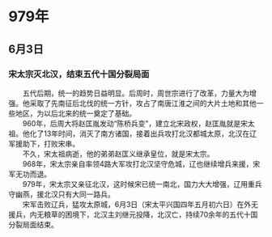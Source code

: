 # 979年
## 6月3日
### 宋太宗灭北汉，结束五代十国分裂局面
　　五代后期，统一的趋势日益明显。后周时，周世宗进行了改革，力量大为增强。他采取了先南征后北伐的统一方针，攻占了南唐江淮之间的大片土地和其他一些地区，为以后北来的统一奠定了基础。<br>　　960年，后周大将赵匡胤发动“陈桥兵变”，建立北宋政权，赵匡胤就是宋太祖。他化了13年时间，消灭了南方诸国，接着出兵攻打北汉都城太原，北汉在辽军援助下，打败宋串。<br>　　不久，宋太祖病逝，他的弟弟赵匡义继承皇位，就是宋太宗。<br>　　968年，宋太宗亲自率领4路大军攻打北汉坚守危城，辽也继续增兵来援，宋军无功而退。<br>　　979年，宋太宗又亲征北汉，这时候宋已统一南北，国力大大增强，辽用重兵守幽燕，援北汉只有大同一路兵。<br>　　宋军击败辽兵，猛攻太原城，6月3日（宋太平兴国四年五月初六日）在外无援兵，内无粮草的困境下，北汉主刘继元投降，北汉亡，持续70余年的五代十国分裂局面结束。
<comment/>